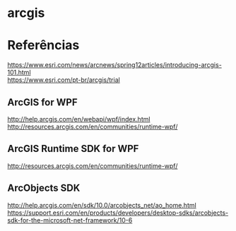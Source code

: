 # arcgis

# Referências
https://www.esri.com/news/arcnews/spring12articles/introducing-arcgis-101.html \
https://www.esri.com/pt-br/arcgis/trial

## ArcGIS for WPF
http://help.arcgis.com/en/webapi/wpf/index.html \
http://resources.arcgis.com/en/communities/runtime-wpf/


## ArcGIS Runtime SDK for WPF
http://resources.arcgis.com/en/communities/runtime-wpf/


## ArcObjects SDK
http://help.arcgis.com/en/sdk/10.0/arcobjects_net/ao_home.html \
https://support.esri.com/en/products/developers/desktop-sdks/arcobjects-sdk-for-the-microsoft-net-framework/10-6

